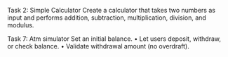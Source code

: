 Task 2: Simple Calculator
Create a calculator that takes two numbers as input and performs addition, subtraction,
multiplication, division, and modulus.

Task 7: Atm simulator
Set an initial balance.
• Let users deposit, withdraw, or check balance.
• Validate withdrawal amount (no overdraft).